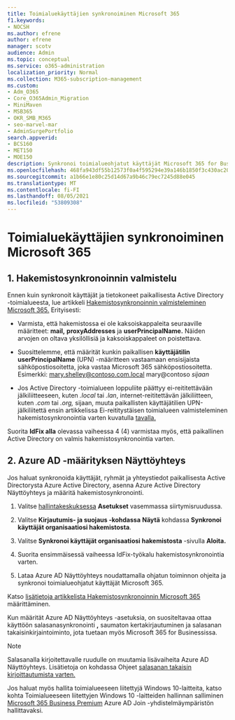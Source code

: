 ```yaml
---
title: Toimialuekäyttäjien synkronoiminen Microsoft 365
f1.keywords:
- NOCSH
ms.author: efrene
author: efrene
manager: scotv
audience: Admin
ms.topic: conceptual
ms.service: o365-administration
localization_priority: Normal
ms.collection: M365-subscription-management
ms.custom:
- Adm_O365
- Core_O365Admin_Migration
- MiniMaven
- MSB365
- OKR_SMB_M365
- seo-marvel-mar
- AdminSurgePortfolio
search.appverid:
- BCS160
- MET150
- MOE150
description: Synkronoi toimialueohjatut käyttäjät Microsoft 365 for Businessin kanssa.
ms.openlocfilehash: 468fa943df55b12573f0a4f595294e39a146b1850f3c430ac2088a30991c0e60
ms.sourcegitcommit: a1b66e1e80c25d14d67a9b46c79ec7245d88e045
ms.translationtype: MT
ms.contentlocale: fi-FI
ms.lasthandoff: 08/05/2021
ms.locfileid: "53809308"
---
```

# <a name="synchronize-domain-users-to-microsoft-365"></a>Toimialuekäyttäjien synkronoiminen Microsoft 365

## <a name="1-prepare-for-directory-synchronization"></a>1. Hakemistosynkronoinnin valmistelu 

Ennen kuin synkronoit käyttäjät ja tietokoneet paikallisesta Active Directory -toimialueesta, lue artikkeli [Hakemistosynkronoinnin valmisteleminen Microsoft 365.](../enterprise/prepare-for-directory-synchronization.md) Erityisesti:

   - Varmista, että hakemistossa ei ole kaksoiskappaleita seuraaville määritteet: **mail,** **proxyAddresses** ja **userPrincipalName.** Näiden arvojen on oltava yksilöllisiä ja kaksoiskappaleet on poistettava.
   
   - Suosittelemme, että määrität kunkin paikallisen **käyttäjätilin userPrincipalName** (UPN) -määritteen vastaamaan ensisijaista sähköpostiosoitetta, joka vastaa Microsoft 365 sähköpostiosoitetta. Esimerkki:  mary.shelley@contoso.com.local mary@contoso *sijaan*
   
   - Jos Active Directory -toimialueen loppuliite päättyy ei-reititettävään jälkiliitteeseen, kuten *.local* tai *.lan*, internet-reititettävän jälkiliitteen, kuten *.com* tai *.org,* sijaan, muuta paikallisten käyttäjätilien UPN-jälkiliitettä ensin artikkelissa Ei-reititystäisen toimialueen valmisteleminen hakemistosynkronointia varten kuvatulla [tavalla.](../enterprise/prepare-a-non-routable-domain-for-directory-synchronization.md) 

Suorita **IdFix alla** olevassa vaiheessa 4 (4) varmistaa myös, että paikallinen Active Directory on valmis hakemistosynkronointia varten.

## <a name="2-install-and-configure-azure-ad-connect"></a>2. Azure AD -määrityksen Näyttöyhteys

Jos haluat synkronoida käyttäjät, ryhmät ja yhteystiedot paikallisesta Active Directorysta Azure Active Directory, asenna Azure Active Directory Näyttöyhteys ja määritä hakemistosynkronointi. 

 1. Valitse [hallintakeskuksessa](https://go.microsoft.com/fwlink/p/?linkid=2024339) **Asetukset** vasemmassa siirtymisruudussa.

 2. Valitse **Kirjautumis- ja suojaus -kohdassa** **Näytä**  kohdassa **Synkronoi käyttäjät organisaatiosi hakemistosta**.

 3. Valitse **Synkronoi käyttäjät organisaatiosi hakemistosta** -sivulla **Aloita.**

 4. Suorita ensimmäisessä vaiheessa IdFix-työkalu hakemistosynkronointia varten.

 5. Lataa Azure AD Näyttöyhteys noudattamalla ohjatun toiminnon ohjeita ja synkronoi toimialueohjatut käyttäjät Microsoft 365.


Katso [lisätietoja artikkelista Hakemistosynkronoinnin Microsoft 365](../enterprise/set-up-directory-synchronization.md) määrittäminen.

Kun määrität Azure AD Näyttöyhteys -asetuksia, on suositeltavaa ottaa käyttöön salasanasynkronointi  **,** saumaton kertakirjautuminen ja salasanan takaisinkirjaintoiminto, jota tuetaan myös Microsoft 365 for Businessissa. 

> [!NOTE]
> Salasanalla kirjoitettavalle ruudulle on muutamia lisävaiheita Azure AD Näyttöyhteys. Lisätietoja on kohdassa Ohjeet [salasanan takaisin kirjoittautumista varten.](/azure/active-directory/authentication/howto-sspr-writeback) 

Jos haluat myös hallita toimialueeseen liitettyjä Windows 10-laitteita, katso kohta Toimialueeseen liitettyjen Windows 10 -laitteiden hallinnan salliminen [Microsoft 365 Business Premium](manage-windows-devices.md) Azure AD Join -yhdistelmäympäristön hallittavaksi.